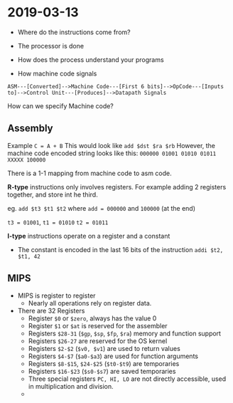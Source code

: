 # 2019-03-13
* Where do the instructions come from?
* The processor is done
* How does the process understand your programs
  

* How machine code signals

```
ASM---[Converted]-->Machine Code---[First 6 bits]-->OpCode---[Inputs to]-->Control Unit---[Produces]-->Datapath Signals
```

How can we specify Machine code?

## Assembly
Example `C = A + B`
This would look like `add $dst $ra $rb`
However, the machine code encoded string looks like this: `000000 01001 01010 01011 XXXXX 100000`

There is a 1-1 mapping from machine code to asm code.

**R-type** instructions only involves registers. For example adding 2 registers together, and store int he third.

eg. `add $t3 $t1 $t2` 
where `add = 000000` and `100000` (at the end)

`t3 = 01001`, `t1 = 01010` `t2 = 01011`

**I-type** instructions operate on a register and a constant
  * The constant is encoded in the last 16 bits of the instruction
`addi $t2, $t1, 42`

## MIPS
* MIPS is register to register
  * Nearly all operations rely on register data.
* There are 32 Registers
  * Register `$0` or `$zero`, always has the value 0
  * Register `$1` or `$at` is reserved for the assembler
  * Registers `$28-31` (`$gp`, `$sp`, `$fp`, `$ra`) memory and function support
  * Registers `$26-27` are reserved for the OS kernel
  * Registers `$2-$2` (`$v0, $v1`) are used to return values
  * Registers `$4-$7` (`$a0-$a3`) are used for function arguments
  * Registers `$8-$15`, `$24-$25` (`$t0-$t9`) are temporaries
  * Registers `$16-$23` (`$s0-$s7`) are saved temporaries
  * Three special registers `PC, HI, LO` are not directly accessible, used in multiplication and division.
  * 